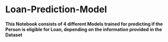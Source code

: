 # Loan-Prediction-Model

#### This Notebook consists of 4 different Models trained for predicting if the Person is eligible for Loan, depending on the information provided in the Dataset
